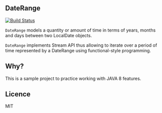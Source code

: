 ## DateRange

[![Build Status](https://travis-ci.org/jzelenkov/daterange.svg?branch=master)](https://travis-ci.org/jzelenkov/daterange)

`DateRange` models a quantity or amount of time in terms of years, months and days between two LocalDate objects.

`DateRange` implements Stream API thus allowing to iterate over a period of time represented by a DateRange using functional-style programming.



## Why?

This is a sample project to practice working with JAVA 8 features.


## Licence

MIT
